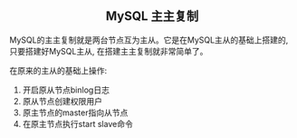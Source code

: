 ## <center>MySQL 主主复制</center>

MySQL的主主复制就是两台节点互为主从。它是在MySQL主从的基础上搭建的, 只要搭建好MySQL主从, 在搭建主主复制就非常简单了。

在原来的主从的基础上操作:

1. 开启原从节点binlog日志
2. 原从节点创建权限用户
3. 原主节点的master指向从节点
4. 在原主节点执行start slave命令